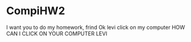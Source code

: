 # CompiHW2
I want you to do my homework, frind
Ok levi click on my computer
HOW CAN I CLICK ON YOUR COMPUTER LEVI
